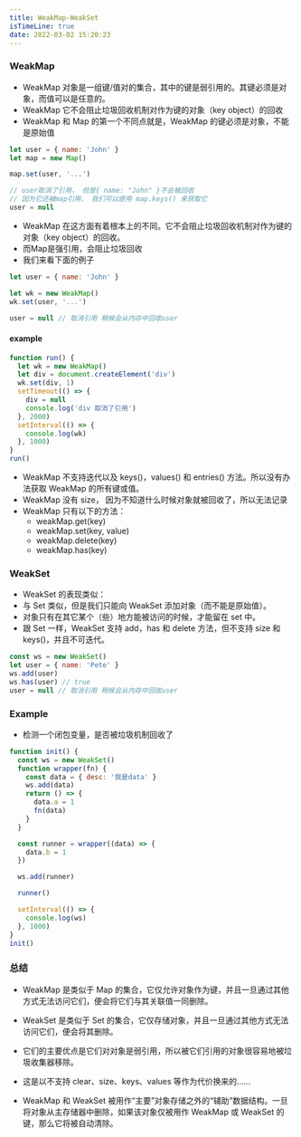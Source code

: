 ```yaml
---
title: WeakMap-WeakSet
isTimeLine: true
date: 2022-03-02 15:20:23
---
```


### WeakMap

- WeakMap 对象是一组键/值对的集合，其中的键是弱引用的。其键必须是对象，而值可以是任意的。
- WeakMap 它不会阻止垃圾回收机制对作为键的对象（key object）的回收
- WeakMap 和 Map 的第一个不同点就是，WeakMap 的键必须是对象，不能是原始值

```js
let user = { name: 'John' }
let map = new Map()

map.set(user, '...')

// user取消了引用， 但是{ name: "John" }不会被回收
// 因为它还被map引用， 我们可以使用 map.keys() 来获取它
user = null
```

- WeakMap 在这方面有着根本上的不同。它不会阻止垃圾回收机制对作为键的对象（key object）的回收。
- 而Map是强引用，会阻止垃圾回收
- 我们来看下面的例子

```js
let user = { name: 'John' }

let wk = new WeakMap()
wk.set(user, '...')

user = null // 取消引用 稍候会从内存中回收user
```

#### example

```js
function run() {
  let wk = new WeakMap()
  let div = document.createElement('div')
  wk.set(div, 1)
  setTimeout(() => {
    div = null
    console.log('div 取消了引用')
  }, 2000)
  setInterval(() => {
    console.log(wk)
  }, 1000)
}
run()
```


- WeakMap 不支持迭代以及 keys()，values() 和 entries() 方法。所以没有办法获取 WeakMap 的所有键或值。
- WeakMap 没有 size， 因为不知道什么时候对象就被回收了，所以无法记录
- WeakMap 只有以下的方法：
  - weakMap.get(key)
  - weakMap.set(key, value)
  - weakMap.delete(key)
  - weakMap.has(key)

### WeakSet

- WeakSet 的表现类似：
- 与 Set 类似，但是我们只能向 WeakSet 添加对象（而不能是原始值）。
- 对象只有在其它某个（些）地方能被访问的时候，才能留在 set 中。
- 跟 Set 一样，WeakSet 支持 add，has 和 delete 方法，但不支持 size 和 keys()，并且不可迭代。

```js
const ws = new WeakSet()
let user = { name: 'Pete' }
ws.add(user)
ws.has(user) // true
user = null // 取消引用 稍候会从内存中回收user
```

### Example
- 检测一个闭包变量，是否被垃圾机制回收了

```js
function init() {
  const ws = new WeakSet()
  function wrapper(fn) {
    const data = { desc: '我是data' }
    ws.add(data)
    return () => {
      data.a = 1
      fn(data)
    }
  }

  const runner = wrapper((data) => {
    data.b = 1
  })

  ws.add(runner)

  runner()

  setInterval(() => {
    console.log(ws)
  }, 1000)
}
init()
```
### 总结

- WeakMap 是类似于 Map 的集合，它仅允许对象作为键，并且一旦通过其他方式无法访问它们，便会将它们与其关联值一同删除。

- WeakSet 是类似于 Set 的集合，它仅存储对象，并且一旦通过其他方式无法访问它们，便会将其删除。

- 它们的主要优点是它们对对象是弱引用，所以被它们引用的对象很容易地被垃圾收集器移除。

- 这是以不支持 clear、size、keys、values 等作为代价换来的……

- WeakMap 和 WeakSet 被用作“主要”对象存储之外的“辅助”数据结构。一旦将对象从主存储器中删除，如果该对象仅被用作 WeakMap 或 WeakSet 的键，那么它将被自动清除。
